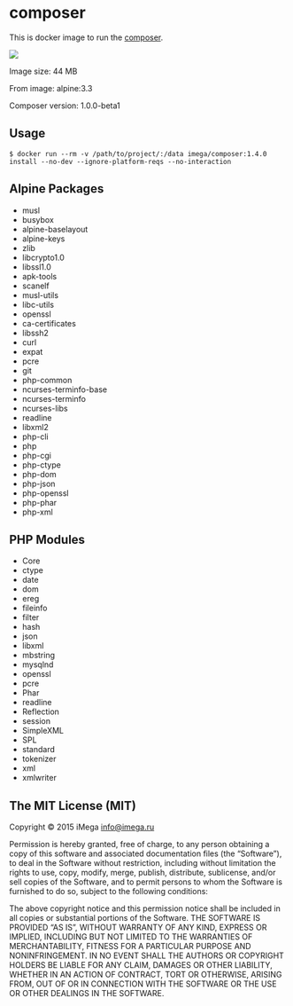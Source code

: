 # composer
This is docker image to run the [composer](https://getcomposer.org).

[![](https://badge.imagelayers.io/imega/composer:1.4.0.svg)](https://imagelayers.io/?images=imega/composer:1.4.0 'Get your own badge on imagelayers.io')

Image size: 44 MB

From image: alpine:3.3

Composer version: 1.0.0-beta1

## Usage

```
$ docker run --rm -v /path/to/project/:/data imega/composer:1.4.0 install --no-dev --ignore-platform-reqs --no-interaction
```

## Alpine Packages
  - musl
  - busybox
  - alpine-baselayout
  - alpine-keys
  - zlib
  - libcrypto1.0
  - libssl1.0
  - apk-tools
  - scanelf
  - musl-utils
  - libc-utils
  - openssl
  - ca-certificates
  - libssh2
  - curl
  - expat
  - pcre
  - git
  - php-common
  - ncurses-terminfo-base
  - ncurses-terminfo
  - ncurses-libs
  - readline
  - libxml2
  - php-cli
  - php
  - php-cgi
  - php-ctype
  - php-dom
  - php-json
  - php-openssl
  - php-phar
  - php-xml

## PHP Modules
  - Core
  - ctype
  - date
  - dom
  - ereg
  - fileinfo
  - filter
  - hash
  - json
  - libxml
  - mbstring
  - mysqlnd
  - openssl
  - pcre
  - Phar
  - readline
  - Reflection
  - session
  - SimpleXML
  - SPL
  - standard
  - tokenizer
  - xml
  - xmlwriter

##  The MIT License (MIT)

Copyright © 2015 iMega <info@imega.ru>

Permission is hereby granted, free of charge, to any person obtaining a copy of this software and associated documentation files (the “Software”), to deal in the Software without restriction, including without limitation the rights to use, copy, modify, merge, publish, distribute, sublicense, and/or sell copies of the Software, and to permit persons to whom the Software is furnished to do so, subject to the following conditions:

The above copyright notice and this permission notice shall be included in all copies or substantial portions of the Software.
THE SOFTWARE IS PROVIDED “AS IS”, WITHOUT WARRANTY OF ANY KIND, EXPRESS OR IMPLIED, INCLUDING BUT NOT LIMITED TO THE WARRANTIES OF MERCHANTABILITY, FITNESS FOR A PARTICULAR PURPOSE AND NONINFRINGEMENT. IN NO EVENT SHALL THE AUTHORS OR COPYRIGHT HOLDERS BE LIABLE FOR ANY CLAIM, DAMAGES OR OTHER LIABILITY, WHETHER IN AN ACTION OF CONTRACT, TORT OR OTHERWISE, ARISING FROM, OUT OF OR IN CONNECTION WITH THE SOFTWARE OR THE USE OR OTHER DEALINGS IN THE SOFTWARE.
